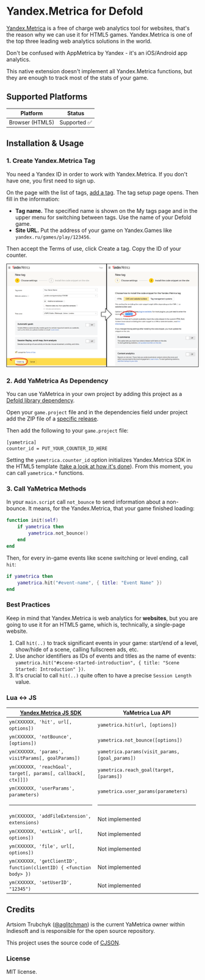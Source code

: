 # Yandex.Metrica for Defold

[Yandex.Metrica](https://metrika.yandex.com/) is a free of charge web analytics tool for websites, that's the reason why we can use it for HTML5 games. Yandex.Metrica is one of the top three leading web analytics solutions in the world.

Don't be confused with AppMetrica by Yandex - it's an iOS/Android app analytics.

This native extension doesn't implement all Yandex.Metrica functions, but they are enough to track most of the stats of your game.

## Supported Platforms

| Platform        | Status |
| --------------- | ------ |
| Browser (HTML5) | Supported ✅ |

## Installation & Usage

### 1. Create Yandex.Metrica Tag

You need a Yandex ID in order to work with Yandex.Metrica. If you don't have one, you first need to sign up.

On the page with the list of tags, [add a tag](https://metrica.yandex.com/add). The tag setup page opens. Then fill in the information:

- **Tag name.** The specified name is shown on the My tags page and in the upper menu for switching between tags. Use the name of your Defold game.
- **Site URL.** Put the address of your game on Yandex.Games like `yandex.ru/games/play/123456`.

Then accept the Terms of use, click Create a tag. Copy the ID of your counter.

![](tutorial_step1.png)

### 2. Add YaMetrica As Dependency

You can use YaMetrica in your own project by adding this project as a [Defold library dependency](http://www.defold.com/manuals/libraries/).

Open your `game.project` file and in the dependencies field under project add the ZIP file of a [specific release](https://github.com/indiesoftby/defold-yametrica/releases).

Then add the following to your `game.project` file:

```
[yametrica]
counter_id = PUT_YOUR_COUNTER_ID_HERE
```

Setting the `yametrica.counter_id` option initializes Yandex.Metrica SDK in the HTML5 template ([take a look at how it's done](https://github.com/indiesoftby/defold-yametrica/blob/main/yametrica/manifests/web/engine_template.html#L27)). From this moment, you can call `yametrica.*` functions.

### 3. Call YaMetrica Methods

In your `main.script` call `not_bounce` to send information about a non-bounce. It means, for the Yandex.Metrica, that your game finished loading:

```lua
function init(self)
	if yametrica then
		yametrica.not_bounce()
	end
end
```

Then, for every in-game events like scene switching or level ending, call `hit`:

```lua
if yametrica then
    yametrica.hit("#event-name", { title: "Event Name" })
end
```

### Best Practices

Keep in mind that Yandex.Metrica is web analytics for **websites**, but you are going to use it for an HTML5 game, which is, technically, a single-page website.

1. Call `hit(..)` to track significant events in your game: start/end of a level, show/hide of a scene, calling fullscreen ads, etc.
2. Use anchor identifiers as IDs of events and titles as the name of events: `yametrica.hit("#scene-started-introduction", { title: "Scene Started: Introduction" })`.
3. It's crucial to call `hit(..)` quite often to have a precise `Session Length` value.

### Lua <-> JS

| [Yandex.Metrica JS SDK](https://yandex.com/support/metrica/objects/method-reference.html?lang=en) | YaMetrica Lua API |
| --------------------- | ----------------- |
| `ym(XXXXXX, 'hit', url[, options])` | `yametrica.hit(url, [options])` |
| `ym(XXXXXX, 'notBounce', [options])` | `yametrica.not_bounce([options])` |
| `ym(XXXXXX, 'params', visitParams[, goalParams])` | `yametrica.params(visit_params, [goal_params])` |
| `ym(XXXXXX, 'reachGoal', target[, params[, callback[, ctx]]])` | `yametrica.reach_goal(target, [params])` |
| `ym(XXXXXX, 'userParams', parameters)` | `yametrica.user_params(parameters)` |
| <hr> | <hr> |
| `ym(XXXXXX, 'addFileExtension', extensions)` | Not implemented |
| `ym(XXXXXX, 'extLink', url[, options])` | Not implemented |
| `ym(XXXXXX, 'file', url[, options])` | Not implemented |
| `ym(XXXXXX, 'getClientID', function(clientID) { <function body> })` | Not implemented |
| `ym(XXXXXX, 'setUserID', "12345")` | Not implemented |

## Credits

Artsiom Trubchyk ([@aglitchman](https://github.com/aglitchman)) is the current YaMetrica owner within Indiesoft and is responsible for the open source repository.

This project uses the source code of [CJSON](https://github.com/mpx/lua-cjson).

### License

MIT license.

